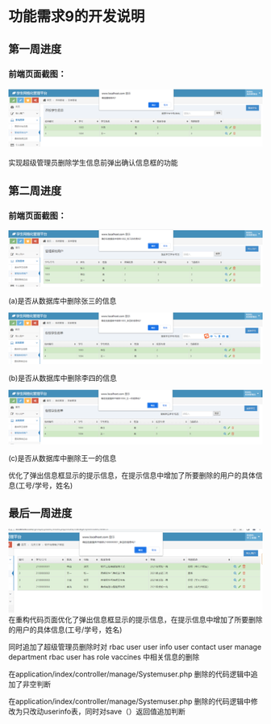 # 功能需求9的开发说明

## 第一周进度

### 前端页面截图：

#### ![](del_confirm.png)


实现超级管理员删除学生信息前弹出确认信息框的功能

## 第二周进度

### 前端页面截图：

![](del_confirm_1002.png)

(a)是否从数据库中删除张三的信息

![](del_confirm_1003.png)

(b)是否从数据库中删除李四的信息

![](del_confirm_1004.png)

(c)是否从数据库中删除王一的信息



优化了弹出信息框显示的提示信息，在提示信息中增加了所要删除的用户的具体信息(工号/学号，姓名)

## 最后一周进度
![](del_confirm_new.png)
在重构代码页面优化了弹出信息框显示的提示信息，在提示信息中增加了所要删除的用户的具体信息(工号/学号，姓名)

同时追加了超级管理员删除时对 rbac user user info user contact user manage department rbac user has role vaccines
中相关信息的删除

在application/index/controller/manage/Systemuser.php 删除的代码逻辑中追加了非空判断

在application/index/controller/manage/Systemuser.php 删除的代码逻辑中修改为只改动userinfo表，同时对save（）返回值追加判断